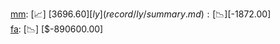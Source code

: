 [mm](record/mm/summary.md): [📈] [$3696.60]  
[ly](record/ly/summary.md): [📉] [$-1872.00]  
[fa](record/fa/summary.md): [📉] [$-890600.00]  
